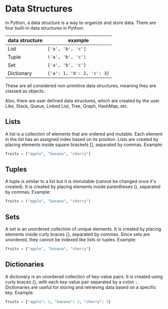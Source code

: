 # Data Structures

In Python, a data structure is a way to organize and store data. There are four built-in data structures in Python:

data structure | example
---------------|------------
List | `['a', 'b', 'c']`
Tuple | `('a', 'b', 'c')`
Set | `{'a', 'b', 'c'}`
Dictionary | `{'a': 1, 'b': 2, 'c': 3}`

These are all considered non-primitive data structures, meaning they are classed as objects.

Also, there are user defined data structures, which are created by the user. Like, Stack, Queue, Linked List, Tree, Graph, HashMap, etc.

## Lists

A list is a collection of elements that are ordered and mutable. Each element in the list has an assigned index based on its position. Lists are created by placing elements inside square brackets [], separated by commas.
Example:

```python {cmd="python3"}
fruits = ["apple", "banana", "cherry"]
```

## Tuples

A tuple is similar to a list but it is immutable (cannot be changed once it's created). It is created by placing elements inside parentheses (), separated by commas.
Example:

```python {cmd="python3"}
fruits = ("apple", "banana", "cherry")
```

## Sets

A set is an unordered collection of unique elements. It is created by placing elements inside curly braces {}, separated by commas. Since sets are unordered, they cannot be indexed like lists or tuples.
Example:

```python {cmd="python3"}
fruits = {"apple", "banana", "cherry"}
```

## Dictionaries

A dictionary is an unordered collection of key-value pairs. It is created using curly braces {}, with each key-value pair separated by a colon `:`. Dictionaries are useful for storing and retrieving data based on a specific key.
Example:

```python {cmd="python3"}
fruits = {"apple": 1, "banana": 2, "cherry": 3}
```

